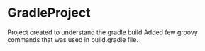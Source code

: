 # GradleProject
Project created to understand the gradle build 
Added few groovy commands that was used in build.gradle file.